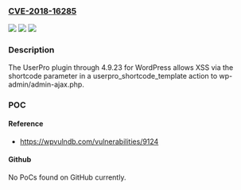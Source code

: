 ### [CVE-2018-16285](https://cve.mitre.org/cgi-bin/cvename.cgi?name=CVE-2018-16285)
![](https://img.shields.io/static/v1?label=Product&message=n%2Fa&color=blue)
![](https://img.shields.io/static/v1?label=Version&message=n%2Fa&color=blue)
![](https://img.shields.io/static/v1?label=Vulnerability&message=n%2Fa&color=brighgreen)

### Description

The UserPro plugin through 4.9.23 for WordPress allows XSS via the shortcode parameter in a userpro_shortcode_template action to wp-admin/admin-ajax.php.

### POC

#### Reference
- https://wpvulndb.com/vulnerabilities/9124

#### Github
No PoCs found on GitHub currently.

